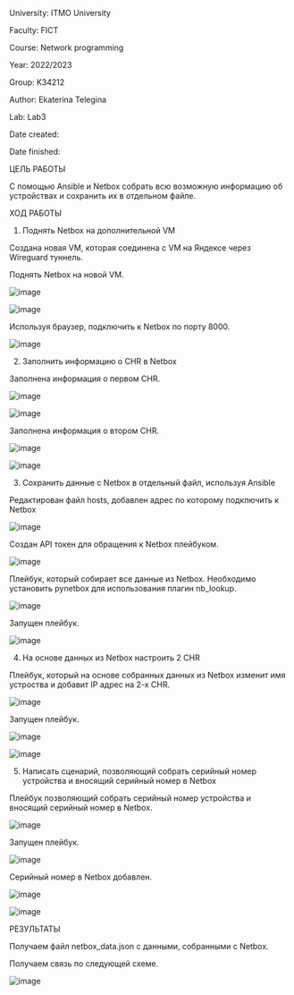 University: ITMO University

Faculty: FICT

Course: Network programming

Year: 2022/2023

Group: K34212

Author: Ekaterina Telegina

Lab: Lab3

Date created:

Date finished:

ЦЕЛЬ РАБОТЫ

С помощью Ansible и Netbox собрать всю возможную информацию об устройствах и сохранить их в отдельном файле.


ХОД РАБОТЫ

1. Поднять Netbox на дополнительной VM

Создана новая VM, которая соединена с VM на Яндексе через Wireguard туннель.


Поднять Netbox на новой VM.

![image](https://user-images.githubusercontent.com/53398280/207084267-2b8bb169-2dec-482f-8602-6b0604918397.png)

![image](https://user-images.githubusercontent.com/53398280/207084335-4a71bae4-a1ee-4709-b223-2368fb6bc2dd.png)


Используя браузер, подключить к Netbox по порту 8000.

![image](https://user-images.githubusercontent.com/53398280/207084400-036b9b1b-99f1-404c-a53a-6e4f99910f80.png)

2. Заполнить информацию о CHR в Netbox

Заполнена информация о первом CHR.

![image](https://user-images.githubusercontent.com/53398280/207084538-cfe60dcf-11b9-41a1-8976-244b43ff71ac.png)

![image](https://user-images.githubusercontent.com/53398280/207084604-64035f2d-9cd8-444f-97d9-68fb166939f1.png)

Заполнена информация о втором CHR.

![image](https://user-images.githubusercontent.com/53398280/207084708-0778b0d3-dfa9-4751-a001-82a91bc97147.png)

![image](https://user-images.githubusercontent.com/53398280/207084825-fe348398-0d14-43de-b28b-cd3cbe87ce31.png)

3. Сохранить данные с Netbox в отдельный файл, используя Ansible

Редактирован файл hosts, добавлен адрес по которому подключить к Netbox

![image](https://user-images.githubusercontent.com/53398280/207084897-efc2e4ce-2462-415c-9e32-85e71f961759.png)

Создан API токен для обращения к Netbox плейбуком.

![image](https://user-images.githubusercontent.com/53398280/207084966-eee3b2c1-9f03-47df-9ebe-54276eb934a5.png)

Плейбук, который собирает все данные из Netbox. Необходимо установить pynetbox для использования плагин nb_lookup.

![image](https://user-images.githubusercontent.com/53398280/207085129-82db2687-3c9f-41f7-9269-7351fdbd9f84.png)

Запущен плейбук.

![image](https://user-images.githubusercontent.com/53398280/207085264-3cb88fac-ce42-4bc3-a869-17e849c9063c.png)

4. На основе данных из Netbox настроить 2 CHR

Плейбук, который на основе собранных данных из Netbox изменит имя устроства и добавит IP адрес на 2-х CHR.

![image](https://user-images.githubusercontent.com/53398280/207085372-114878d1-ae26-49da-b09f-b31314875e0f.png)


Запущен плейбук.

![image](https://user-images.githubusercontent.com/53398280/207085423-ea88cad4-c939-4e65-a471-6d330abaf5ff.png)

![image](https://user-images.githubusercontent.com/53398280/207085462-4d03a335-3901-4bc6-94c9-97c83c4b872a.png)


5. Написать сценарий, позволяющий собрать серийный номер устройства и вносящий серийный номер в Netbox

Плейбук позволяющий собрать серийный номер устройства и вносящий серийный номер в Netbox.

![image](https://user-images.githubusercontent.com/53398280/207085611-79e552b6-8ce8-4e56-bbc2-7625c351512b.png)

Запущен плейбук.

![image](https://user-images.githubusercontent.com/53398280/207085647-e1793046-b0b4-4c9d-a6fb-3cfa7385488c.png)

Серийный номер в Netbox добавлен.

![image](https://user-images.githubusercontent.com/53398280/207085699-0efa390e-4379-4963-97e9-d1519446576d.png)

![image](https://user-images.githubusercontent.com/53398280/207090662-af45aabc-b756-41cc-9585-603e2ba3d55c.png)

РЕЗУЛЬТАТЫ

Получаем файл netbox_data.json с данными, собранными с Netbox.

Получаем связь по следующей схеме.

![image](https://user-images.githubusercontent.com/53398280/207090728-2f580770-32f1-44e7-89b6-510f4ec7c0c1.png)
